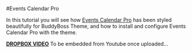 #Events Calendar Pro

In this tutorial you will see how [Events Calendar Pro](https://theeventscalendar.com/) has been styled beautifully for BuddyBoss Theme, and how to install and configure Events Calendar Pro with the theme.

[**DROPBOX VIDEO**](https://www.dropbox.com/s/lrqu6apki2ssry5/buddyboss-integrations-events_calendar_pro.mp4?raw=1)
To be embedded from Youtube once uploaded...